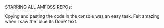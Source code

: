 STARRING ALL AMFOSS REPOs:

Cpying and pasting the code in the console was an easy task. Felt amazing when I saw the 'blue Its Done' text.  
